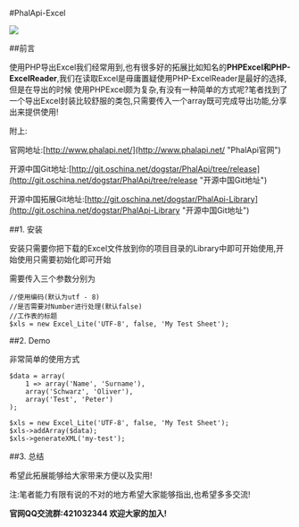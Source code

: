 #PhalApi-Excel

![](http://webtools.qiniudn.com/master-LOGO-20150410_50.jpg)

##前言

使用PHP导出Excel我们经常用到,也有很多好的拓展比如知名的**PHPExcel和PHP-ExcelReader**,我们在读取Excel是毋庸置疑使用PHP-ExcelReader是最好的选择,但是在导出的时候
使用PHPExcel颇为复杂,有没有一种简单的方式呢?笔者找到了一个导出Excel封装比较舒服的类包,只需要传入一个array既可完成导出功能,分享出来提供使用!

附上:

官网地址:[http://www.phalapi.net/](http://www.phalapi.net/ "PhalApi官网")

开源中国Git地址:[http://git.oschina.net/dogstar/PhalApi/tree/release](http://git.oschina.net/dogstar/PhalApi/tree/release "开源中国Git地址")

开源中国拓展Git地址:[http://git.oschina.net/dogstar/PhalApi-Library](http://git.oschina.net/dogstar/PhalApi-Library "开源中国Git地址")


##1. 安装

安装只需要你把下载的Excel文件放到你的项目目录的Library中即可开始使用,开始使用只需要初始化即可开始

需要传入三个参数分别为

    //使用编码(默认为utf - 8)
    //是否需要对Number进行处理(默认false)
    //工作表的标题
    $xls = new Excel_Lite('UTF-8', false, 'My Test Sheet');

##2. Demo

非常简单的使用方式
    
    $data = array(
        1 => array('Name', 'Surname'),
        array('Schwarz', 'Oliver'),
        array('Test', 'Peter')
    );
    
    $xls = new Excel_Lite('UTF-8', false, 'My Test Sheet');
    $xls->addArray($data);
    $xls->generateXML('my-test');

##3. 总结

希望此拓展能够给大家带来方便以及实用!

注:笔者能力有限有说的不对的地方希望大家能够指出,也希望多多交流!

**官网QQ交流群:421032344  欢迎大家的加入!**